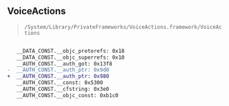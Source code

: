## VoiceActions

> `/System/Library/PrivateFrameworks/VoiceActions.framework/VoiceActions`

```diff

   __DATA_CONST.__objc_protorefs: 0x18
   __DATA_CONST.__objc_superrefs: 0x10
   __AUTH_CONST.__auth_got: 0x13f8
-  __AUTH_CONST.__auth_ptr: 0x9d0
+  __AUTH_CONST.__auth_ptr: 0x980
   __AUTH_CONST.__const: 0x5300
   __AUTH_CONST.__cfstring: 0x3e0
   __AUTH_CONST.__objc_const: 0xb1c0

```
